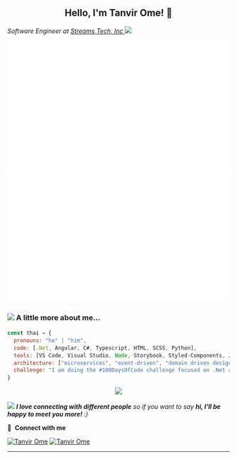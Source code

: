 <!-- [![160744959694494596](https://user-images.githubusercontent.com/6764957/101521273-94ed0f00-39c0-11eb-9721-1fb49097a171.png)](https://github.com/sw-yx?tab=repositories) -->

<h2 align="center">Hello, I'm Tanvir Ome! 👋</h2>

<p><em>Software Engineer at <a href="https://streamstech.com">Streams Tech, Inc </a><img src="https://media.giphy.com/media/fYSnHlufseco8Fh93Z/giphy.gif" width="30"></em></p>

![Github Stat Overview](https://github.com/tanvirome/tanvirome/blob/main/Images/github_stats_card.svg)
![Github Languages Overview](https://github.com/tanvirome/tanvirome/blob/main/Images/github_languages_card.svg)

### <img src="https://media.giphy.com/media/VgCDAzcKvsR6OM0uWg/giphy.gif" width="50"> A little more about me...

```javascript
const thai = {
  pronouns: "he" | "him",
  code: [.Net, Angular, C#, Typescript, HTML, SCSS, Python],
  tools: [VS Code, Visual Studio, Node, Storybook, Styled-Components, Jest, Docker],
  architecture: ["microservices", "event-driven", "domain driven design", "repository pattern"],
  challenge: "I am doing the #100DaysOfCode challenge focused on .Net and Angular"
}
```

<p align="center">
  <a href="https://github.com/tanvirome">
    <img src="https://skillicons.dev/icons?i=dotnet,angular,cs,ts,mongodb,mysql,postgres,git,kubernetes,docker,aws,azure,vim,docker,postman,rabbitmq,redis,regex,sass" />
  </a>
</p>

<img src="https://media.giphy.com/media/LnQjpWaON8nhr21vNW/giphy.gif" width="60"> <em><b>I love connecting with different people</b> so if you want to say <b>hi, I'll be happy to meet you more!</b> :)</em>

🔗 &nbsp;**Connect with me**

[![Tanvir Ome](https://skillicons.dev/icons?i=linkedin)](https://www.linkedin.com/in/tanvirome)
[![Tanvir Ome](https://skillicons.dev/icons?i=instagram)](https://www.instagram.com/tanvir.ome)

---
